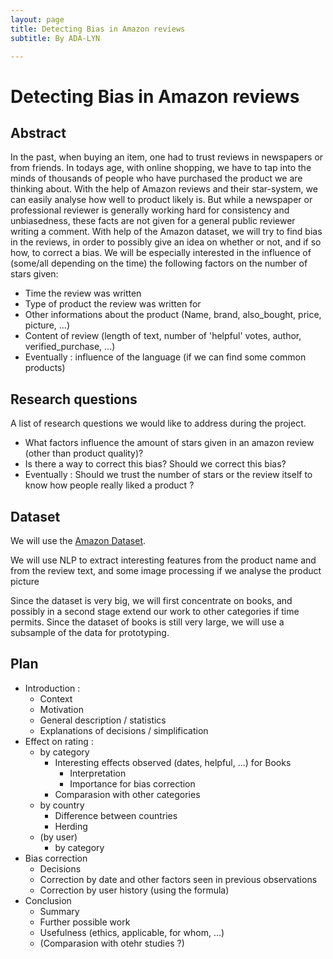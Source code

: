 ```yaml
---
layout: page
title: Detecting Bias in Amazon reviews
subtitle: By ADA-LYN

---
```


# Detecting Bias in Amazon reviews


## Abstract

In the past, when buying an item, one had to trust reviews in newspapers or from friends. In todays age, with online shopping, we have to tap into the minds of thousands of people who have purchased the product we are thinking about. With the help of Amazon reviews and their star-system, we can easily analyse how well to product likely is. But while a newspaper or professional reviewer is generally working hard for consistency and unbiasedness, these facts are not given for a general public reviewer writing a comment. With help of the Amazon dataset, we will try to find bias in the reviews, in order to possibly give an idea on whether or not, and if so how, to correct a bias. We will be especially interested in the influence of (some/all depending on the time) the following factors on the number of stars given:

- Time the review was written
- Type of product the review was written for
- Other informations about the product (Name, brand, also_bought, price, picture, ...)
- Content of review (length of text, number of 'helpful' votes, author, verified_purchase, ...)
- Eventually : influence of the language (if we can find some common products)


## Research questions

A list of research questions we would like to address during the project. 

- What factors influence the amount of stars given in an amazon review (other than product quality)?
- Is there a way to correct this bias? Should we correct this bias?
- Eventually : Should we trust the number of stars or the review itself to know how people really liked a product ? 

## Dataset

We will use the [Amazon Dataset](http://jmcauley.ucsd.edu/data/amazon/).

We will use NLP to extract interesting features from the product name and from the review text, and some image processing if we analyse the product picture

Since the dataset is very big, we will first concentrate on books, and possibly in a second stage extend our work to other categories if time permits. Since the dataset of books is still very large, we will use a subsample of the data for prototyping.

## Plan

- Introduction :
	- Context
	- Motivation
	- General description / statistics
	- Explanations of decisions / simplification
- Effect on rating :
	- by category
		- Interesting effects observed (dates, helpful, ...) for Books
			- Interpretation
			- Importance for bias correction
		- Comparasion with other categories
	- by country
		- Difference between countries
		- Herding
	- (by user) 
		- by category 
- Bias correction
	- Decisions
	- Correction by date and other factors seen in previous observations
	- Correction by user history (using the formula)
- Conclusion
	- Summary
	- Further possible work
	- Usefulness (ethics, applicable, for whom, ...)
	- (Comparasion with otehr studies ?)
